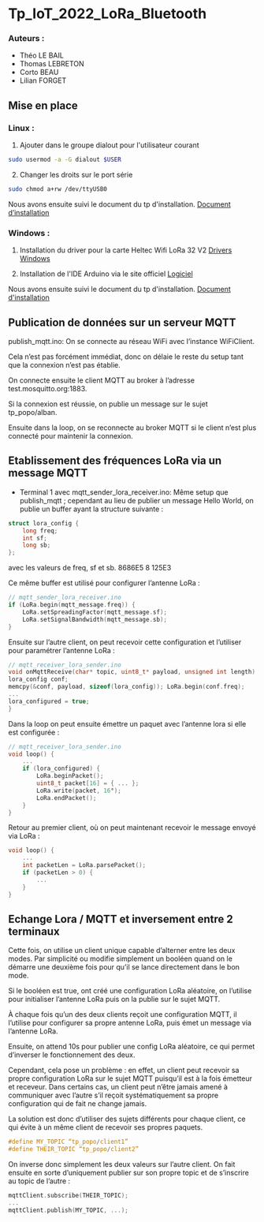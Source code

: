 # Tp_IoT_2022_LoRa_Bluetooth
### Auteurs :

- Théo LE BAIL
- Thomas LEBRETON
- Corto BEAU
- Lilian FORGET

## Mise en place
### Linux :

1. Ajouter dans le groupe dialout pour l'utilisateur courant
```bash
sudo usermod -a -G dialout $USER
```

2. Changer les droits sur le port série
```bash
sudo chmod a+rw /dev/ttyUSB0
```

Nous avons ensuite suivi le document du tp d'installation.
[Document d’installation](http://www.smartcomputerlab.org/m5/IoT.Labs.base.fr.2020.jpg.pdf)

### Windows :

1. Installation du driver pour la carte Heltec Wifi LoRa 32 V2
[Drivers Windows](https://www.silabs.com/developers/usb-to-uart-bridge-vcp-drivers?tab=downloads)

2. Installation de l'IDE Arduino via le site officiel
[Logiciel](https://www.arduino.cc/en/software)

Nous avons ensuite suivi le document du tp d'installation.
[Document d'installation](http://www.smartcomputerlab.org/m5/IoT.Labs.base.fr.2020.jpg.pdf)

## Publication de données sur un serveur MQTT

publish_mqtt.ino:
On se connecte au réseau WiFi avec l’instance WiFiClient.

Cela n’est pas forcément immédiat, donc on délaie le reste du setup tant que la connexion n’est pas établie.

On connecte ensuite le client MQTT au broker à l’adresse test.mosquitto.org:1883.

Si la connexion est réussie, on publie un message sur le sujet tp_popo/alban.

Ensuite dans la loop, on se reconnecte au broker MQTT si le client n’est plus connecté pour maintenir la connexion.

## Etablissement des fréquences LoRa via un message MQTT
- Terminal 1 avec mqtt_sender_lora_receiver.ino:
Même setup que publish_mqtt ; cependant au lieu de publier un message Hello World, on publie un buffer ayant la structure suivante :
```c
struct lora_config {
    long freq;
    int sf;
    long sb;
};
``` 
avec les valeurs de freq, sf et sb. 8686E5 8 125E3

Ce même buffer est utilisé pour configurer l’antenne LoRa :

```c
// mqtt_sender_lora_receiver.ino
if (LoRa.begin(mqtt_message.freq)) {
	LoRa.setSpreadingFactor(mqtt_message.sf);
	LoRa.setSignalBandwidth(mqtt_message.sb);
}
```

Ensuite sur l’autre client, on peut recevoir cette configuration et l’utiliser pour paramétrer l’antenne LoRa :
```c
// mqtt_receiver_lora_sender.ino
void onMqttReceive(char* topic, uint8_t* payload, unsigned int length) {
lora_config conf;
memcpy(&conf, payload, sizeof(lora_config)); LoRa.begin(conf.freq);
...
lora_configured = true;
}
```

Dans la loop on peut ensuite émettre un paquet avec l’antenne lora si elle est configurée :

```c
// mqtt_receiver_lora_sender.ino
void loop() {
	...
	if (lora_configured) {
		LoRa.beginPacket();
		uint8_t packet[16] = { ... };
		LoRa.write(packet, 16°);
		LoRa.endPacket();
	}
}
```
Retour au premier client, où on peut maintenant recevoir le message envoyé via LoRa :

```c
void loop() {
	...
	int packetLen = LoRa.parsePacket();
	if (packetLen > 0) {
		...
	}
}
```
## Echange Lora / MQTT et inversement entre 2 terminaux

Cette fois, on utilise un client unique capable d’alterner entre les deux modes. Par simplicité ou modifie simplement un booléen quand on le démarre une deuxième fois pour qu’il se lance directement dans le bon mode.

Si le booléen est true, ont créé une configuration LoRa aléatoire, on l’utilise pour initialiser l’antenne LoRa puis on la publie sur le sujet MQTT.

À chaque fois qu’un des deux clients reçoit une configuration MQTT, il l’utilise pour configurer sa propre antenne LoRa, puis émet un message via l’antenne LoRa.

Ensuite, on attend 10s pour publier une config LoRa aléatoire, ce qui permet d’inverser le fonctionnement des deux.

Cependant, cela pose un problème : en effet, un client peut recevoir sa propre configuration LoRa sur le sujet MQTT puisqu’il est à la fois émetteur et receveur. Dans certains cas, un client peut n’être jamais amené à communiquer avec l’autre s’il reçoit systématiquement sa propre configuration qui de fait ne change jamais.

La solution est donc d’utiliser des sujets différents pour chaque client, ce qui évite à un même client de recevoir ses propres paquets.

```c
#define MY_TOPIC “tp_popo/client1”
#define THEIR_TOPIC “tp_popo/client2”
```

On inverse donc simplement les deux valeurs sur l’autre client. On fait ensuite en sorte d’uniquement publier sur son propre topic et de s’inscrire au topic de l’autre :
```c
mqttClient.subscribe(THEIR_TOPIC);
...
mqttClient.publish(MY_TOPIC, ...);
```
